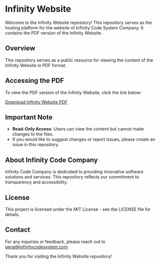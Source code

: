 # Infinity Website

Welcome to the Infinity Website repository! This repository serves as the hosting platform for the website of Infinity Code System Company. It contains the PDF version of the Infinity Website.

## Overview
This repository serves as a public resource for viewing the content of the Infinity Website in PDF format.

## Accessing the PDF
To view the PDF version of the Infinity Website, click the link below:

[Download Infinity Website PDF](https://github.com/pedroalexandrevieira/Infinity-Website/blob/main/assets/InfinityWebsite.pdf) <!-- Replace with your actual link if necessary -->

## Important Note
- **Read-Only Access**: Users can view the content but cannot make changes to the files.
- If you would like to suggest changes or report issues, please create an issue in this repository.

## About Infinity Code Company
Infinity Code Company is dedicated to providing innovative software solutions and services. This repository reflects our commitment to transparency and accessibility.

## License
This project is licensed under the MIT License - see the LICENSE file for details.

## Contact
For any inquiries or feedback, please reach out to [geral@infinitycodesystem.com](mailto:geral@infinitycodesystem.com).

Thank you for visiting the Infinity Website repository!
